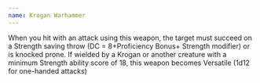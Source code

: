 ```yaml
---
name: Krogan Warhammer
---
```

When you hit with an attack using this weapon, the target must succeed on a Strength saving throw 
(DC = 8+Proficiency Bonus+ Strength modifier) or is knocked prone. If wielded by a Krogan or another 
creature with a minimum Strength ability score of 18, this weapon becomes Versatile (1d12 for 
one-handed attacks)